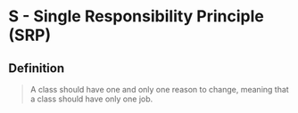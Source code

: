 # S - Single Responsibility Principle (SRP)

## Definition
> A class should have one and only one reason to change, meaning that a class should have only one job.

